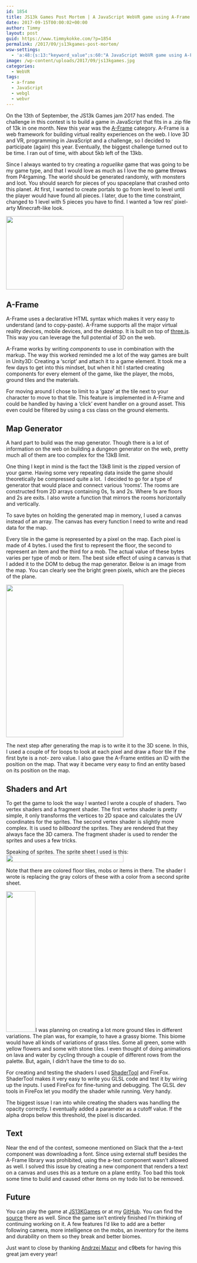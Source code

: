 ```yaml
---
id: 1854
title: JS13k Games Post Mortem | A JavaScript WebVR game using A-Frame for the Js13KGames jam
date: 2017-09-15T00:00:02+00:00
author: Timmy
layout: post
guid: https://www.timmykokke.com/?p=1854
permalink: /2017/09/js13kgames-post-mortem/
wsw-settings:
  - 'a:48:{s:13:"keyword_value";s:60:"A JavaScript WebVR game using A-Frame for the Js13KGames jam";s:15:"is_meta_keyword";s:1:"1";s:17:"meta_keyword_type";s:4:"tags";s:13:"is_meta_title";s:1:"1";s:10:"meta_title";s:60:"A JavaScript WebVR game using A-Frame for the Js13KGames jam";s:19:"is_meta_description";s:1:"1";s:21:"is_meta_robot_noindex";s:0:"";s:22:"is_meta_robot_nofollow";s:0:"";s:19:"is_meta_robot_noodp";s:0:"";s:20:"is_meta_robot_noydir";s:0:"";s:16:"meta_description";s:52:"Post mortem of my entry for the Js13kGames game jam.";s:17:"is_over_sentences";s:0:"";s:20:"first_over_sentences";s:0:"";s:19:"last_over_sentences";s:0:"";s:16:"is_rich_snippets";s:0:"";s:18:"show_rich_snippets";s:0:"";s:12:"rating_value";s:1:"0";s:13:"review_author";s:0:"";s:14:"review_summary";s:0:"";s:18:"review_description";s:0:"";s:10:"event_name";s:0:"";s:10:"event_date";s:0:"";s:9:"event_url";s:0:"";s:19:"event_location_name";s:0:"";s:21:"event_location_street";s:0:"";s:23:"event_location_locality";s:0:"";s:21:"event_location_region";s:0:"";s:12:"people_fname";s:0:"";s:12:"people_lname";s:0:"";s:15:"people_locality";s:0:"";s:13:"people_region";s:0:"";s:12:"people_title";s:0:"";s:14:"people_homeurl";s:0:"";s:15:"people_photourl";s:0:"";s:12:"product_name";s:0:"";s:16:"product_imageurl";s:0:"";s:19:"product_description";s:0:"";s:14:"product_offers";s:0:"";s:18:"is_social_facebook";s:0:"";s:25:"social_facebook_publisher";s:0:"";s:22:"social_facebook_author";s:0:"";s:21:"social_facebook_title";s:0:"";s:27:"social_facebook_description";s:0:"";s:17:"is_social_twitter";s:0:"";s:20:"social_twitter_title";s:0:"";s:26:"social_twitter_description";s:0:"";s:15:"autolink_anchor";s:0:"";s:19:"is_disable_autolink";s:0:"";}'
image: /wp-content/uploads/2017/09/js13kgames.jpg
categories:
  - WebVR
tags:
  - a-frame
  - JavaScript
  - webgl
  - webvr
---
```

On the 13th of September, the JS13k Games jam 2017 has ended. The challenge in this contest is to build a game in JavaScript that fits in a .zip file of 13k in one month. New this year was the [A-Frame](https://aframe.io) category. A-Frame is a web framework for building virtual reality experiences on the web. I love 3D and VR, programming in JavaScript and a challenge, so I decided to participate (again) this year. Eventually, the biggest challenge turned out to be time. I ran out of time, with about 5kb left of the 13kb.

Since I always wanted to try creating a _roguelike_ game that was going to be my game type, and that I would love as much as I love the <a style="text-decoration: none;" href="http://www.p4rgaming.com/blog/elo-boosting"><span style="text-decoration: none; color: #000000;">no game throws</span></a> from P4rgaming. The world should be generated randomly, with monsters and loot. You should search for pieces of you spaceplane that crashed onto this planet. At first, I wanted to create portals to go from level to level until the player would have found all pieces. I later, due to the time constraint, changed to 1 level with 5 pieces you have to find. I wanted a &#8216;low res&#8217; pixel-arty Minecraft-like look.

<img class="alignnone size-full wp-image-1861" src="https://i2.wp.com/www.timmykokke.com/wp-content/uploads/2017/09/400x250.png?resize=320%2C200&#038;ssl=1" alt="" width="320" height="200" srcset="https://i2.wp.com/www.timmykokke.com/wp-content/uploads/2017/09/400x250.png?w=400&ssl=1 400w, https://i2.wp.com/www.timmykokke.com/wp-content/uploads/2017/09/400x250.png?resize=300%2C188&ssl=1 300w" sizes="(min-width: 900px) 600px, 900px" data-recalc-dims="1" />

## A-Frame

A-Frame uses a declarative HTML syntax which makes it very easy to understand (and to copy-paste). A-Frame supports all the major virtual reality devices, mobile devices, and the desktop. It is built on top of [three.js](https://threejs.org). This way you can leverage the full potential of 3D on the web.

A-Frame works by writing _components_ to use in combination with the markup. The way this worked reminded me a lot of the way games are built in Unity3D: Creating a &#8216;script&#8217; and attach it to a game element. It took me a few days to get into this mindset, but when it hit I started creating components for every element of the game, like the player, the mobs, ground tiles and the materials.

For moving around I chose to limit to a &#8216;gaze&#8217; at the tile next to your character to move to that tile. This feature is implemented in A-Frame and could be handled by having a &#8216;click&#8217; event handler on a ground asset. This even could be filtered by using a css class on the ground elements.

## Map Generator

A hard part to build was the map generator. Though there is a lot of information on the web on building a dungeon generator on the web, pretty much all of them are too complex for the 13kB limit.

One thing I kept in mind is the fact the 13kB limit is the zipped version of your game. Having some very repeating data inside the game should theoretically be compressed quite a lot.  I decided to go for a type of generator that would place and connect various &#8216;rooms&#8217;. The rooms are constructed from 2D arrays containing 0s, 1s and 2s. Where 1s are floors and 2s are exits. I also wrote a function that mirrors the rooms horizontally and vertically.

To save bytes on holding the generated map in memory, I used a canvas instead of an array. The canvas has every function I need to write and read data for the map.

Every tile in the game is represented by a pixel on the map. Each pixel is made of 4 bytes. I used the first to represent the floor, the second to represent an item and the third for a mob. The actual value of these bytes varies per type of mob or item. The best side effect of using a canvas is that I added it to the DOM to debug the map generator. Below is an image from the map. You can clearly see the bright green pixels, which are the pieces of the plane.

<img class="alignnone size-full wp-image-1863" src="https://i2.wp.com/www.timmykokke.com/wp-content/uploads/2017/09/map.jpg?resize=320%2C416&#038;ssl=1" alt="" width="320" height="416" srcset="https://i2.wp.com/www.timmykokke.com/wp-content/uploads/2017/09/map.jpg?w=622&ssl=1 622w, https://i2.wp.com/www.timmykokke.com/wp-content/uploads/2017/09/map.jpg?resize=231%2C300&ssl=1 231w" sizes="(min-width: 900px) 600px, 900px" data-recalc-dims="1" />

The next step after generating the map is to write it to the 3D scene. In this, I used a couple of for loops to look at each pixel and draw a floor tile if the first byte is a not- zero value. I also gave the A-Frame entities an ID with the position on the map. That way it became very easy to find an entity based on its position on the map.

## Shaders and Art

To get the game to look the way I wanted I wrote a couple of shaders. Two vertex shaders and a fragment shader. The first vertex shader is pretty simple, it only transforms the vertices to 2D space and calculates the UV coordinates for the sprites. The second vertex shader is slightly more complex. It is used to _billboard_ the sprites. They are rendered that they always face the 3D camera. The fragment shader is used to render the sprites and uses a few tricks.

Speaking of sprites. The sprite sheet I used is this:<img class="alignnone wp-image-1865" src="https://i0.wp.com/www.timmykokke.com/wp-content/uploads/2017/09/lost-demo.png?resize=320%2C20&#038;ssl=1" alt="" width="320" height="20" srcset="https://i0.wp.com/www.timmykokke.com/wp-content/uploads/2017/09/lost-demo.png?resize=1024%2C64&ssl=1 1024w, https://i0.wp.com/www.timmykokke.com/wp-content/uploads/2017/09/lost-demo.png?resize=300%2C19&ssl=1 300w, https://i0.wp.com/www.timmykokke.com/wp-content/uploads/2017/09/lost-demo.png?resize=768%2C48&ssl=1 768w, https://i0.wp.com/www.timmykokke.com/wp-content/uploads/2017/09/lost-demo.png?w=640&ssl=1 640w, https://i0.wp.com/www.timmykokke.com/wp-content/uploads/2017/09/lost-demo.png?w=960&ssl=1 960w" sizes="(min-width: 900px) 600px, 900px" data-recalc-dims="1" />

Note that there are colored floor tiles, mobs or items in there. The shader I wrote is replacing the gray colors of these with a color from a second sprite sheet.

<img class="size-full wp-image-1867 alignleft" src="https://i0.wp.com/www.timmykokke.com/wp-content/uploads/2017/09/palettes-demo.png?resize=80%2C384&#038;ssl=1" alt="" width="80" height="384" data-recalc-dims="1" />I was planning on creating a lot more ground tiles in different variations. The plan was, for example, to have a grassy biome. This biome would have all kinds of variations of grass tiles. Some all green, some with yellow flowers and some with stone tiles. I even thought of doing animations on lava and water by cycling through a couple of different rows from the palette. But, again, I didn&#8217;t have the time to do so.

For creating and testing the shaders I used [ShaderTool](http://store.steampowered.com/app/314720/ShaderTool/) and FireFox. ShaderTool makes it very easy to write you GLSL code and test it by wiring up the inputs. I used FireFox for fine-tuning and debugging. The GLSL dev tools in FireFox let you modify the shader while running. Very handy.

The biggest issue I ran into while creating the shaders was handling the opacity correctly. I eventually added a parameter as a cutoff value. If the alpha drops below this threshold, the pixel is discarded.

## Text

Near the end of the contest, someone mentioned on Slack that the a-text component was downloading a font. Since using external stuff besides the A-Frame library was prohibited, using the a-text component wasn&#8217;t allowed as well. I solved this issue by creating a new component that renders a text on a canvas and uses this as a texture on a plane entity. Too bad this took some time to build and caused other items on my todo list to be removed.

## Future

You can play the game at [JS13KGames](http://js13kgames.com/entries/spacewrecked) or at my [GitHub](https://sorskoot.github.io/js13kgames_2017_Lost/dist). You can find the [source](https://github.com/sorskoot/js13kgames_2017_Lost) there as well. Since the game isn&#8217;t entirely finished I&#8217;m thinking of continuing working on it. A few features I&#8217;d like to add are a better following camera, more intelligence on the mobs, an inventory for the items and durability on them so they break and better biomes.

Just want to close by thanking <a href="https://twitter.com/end3r" target="_blank" rel="noopener">Andrzej Mazur</a> and <a style="text-decoration: none;" href="https://www.c9bets.com/"><span style="text-decoration: none; color: #000000;">c9bets</span></a> for having this great jam every year!